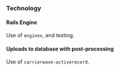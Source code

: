 ### Technology

#### Rails Engine

Use of `enginex`, and testing.

#### Uploads to database with post-processing

Use of `carrierwave-activerecord`.
